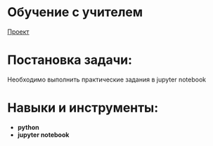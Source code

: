 # Обучение с учителем  
[Проект](Яндекс.Практикум%20Jupyter%20Notebook%20тетрадка%20в%20ячейку/Яндекс.Практикум%20Jupyter%20Notebook%20тетрадка%20в%20ячейку.ipynb)  
# Постановка задачи:    
Необходимо выполнить практические задания в jupyter notebook
# Навыки и инструменты:  
* **python**
* **jupyter notebook**